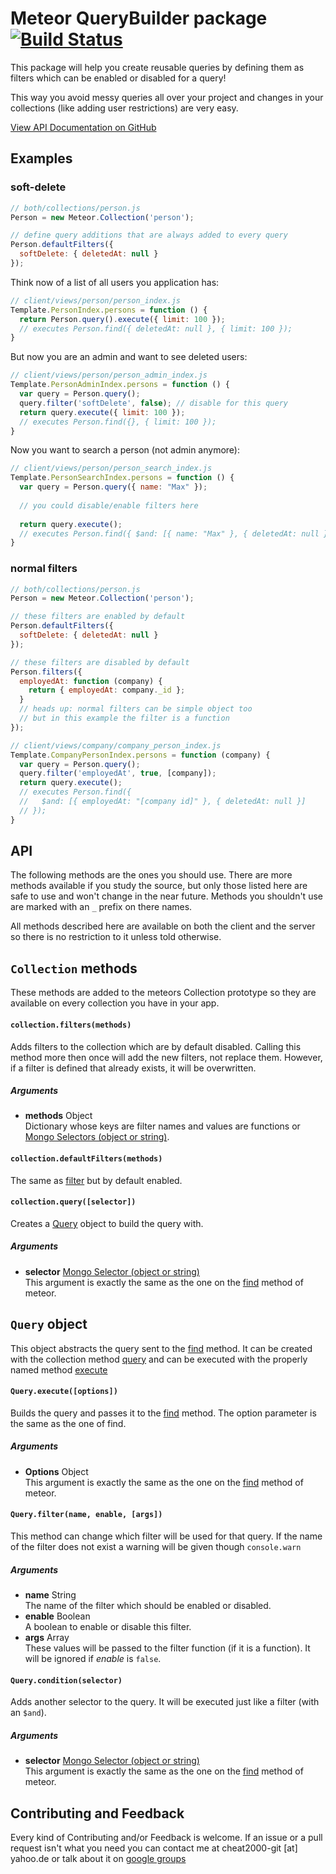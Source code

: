 # Meteor QueryBuilder package [![Build Status](https://travis-ci.org/Nemo64/meteor-query-builder.svg?branch=master)](https://travis-ci.org/Nemo64/meteor-query-builder)

This package will help you create reusable queries by defining them as filters
which can be enabled or disabled for a query!

This way you avoid messy queries all over your project and changes in your
collections (like adding user restrictions) are very easy.

[View API Documentation on GitHub](https://github.com/Nemo64/meteor-query-builder#api)

## Examples
### soft-delete
```JavaScript
// both/collections/person.js
Person = new Meteor.Collection('person');

// define query additions that are always added to every query
Person.defaultFilters({
  softDelete: { deletedAt: null }
});
```
Think now of a list of all users you application has:
```JavaScript
// client/views/person/person_index.js
Template.PersonIndex.persons = function () {
  return Person.query().execute({ limit: 100 });
  // executes Person.find({ deletedAt: null }, { limit: 100 });
}
```
But now you are an admin and want to see deleted users:
```JavaScript
// client/views/person/person_admin_index.js
Template.PersonAdminIndex.persons = function () {
  var query = Person.query();
  query.filter('softDelete', false); // disable for this query
  return query.execute({ limit: 100 });
  // executes Person.find({}, { limit: 100 });
}
```
Now you want to search a person (not admin anymore):
```JavaScript
// client/views/person/person_search_index.js
Template.PersonSearchIndex.persons = function () {
  var query = Person.query({ name: "Max" });
  
  // you could disable/enable filters here
  
  return query.execute();
  // executes Person.find({ $and: [{ name: "Max" }, { deletedAt: null }] });
}
```
### normal filters
```JavaScript
// both/collections/person.js
Person = new Meteor.Collection('person');

// these filters are enabled by default
Person.defaultFilters({
  softDelete: { deletedAt: null }
});

// these filters are disabled by default
Person.filters({
  employedAt: function (company) {
    return { employedAt: company._id };
  }
  // heads up: normal filters can be simple object too
  // but in this example the filter is a function
});
```
```JavaScript
// client/views/company/company_person_index.js
Template.CompanyPersonIndex.persons = function (company) {
  var query = Person.query();
  query.filter('employedAt', true, [company]);
  return query.execute();
  // executes Person.find({
  //   $and: [{ employedAt: "[company id]" }, { deletedAt: null }]
  // });
}
```

## API
The following methods are the ones you should use.
There are more methods available if you study the source,
but only those listed here are safe to use and won't change in the near future.
Methods you shouldn't use are marked with an `_` prefix on there names.

All methods described here are available on both the client and the server
so there is no restriction to it unless told otherwise.

## `Collection` methods
These methods are added to the meteors Collection prototype
so they are available on every collection you have in your app.

#### `collection.filters(methods)`
Adds filters to the collection which are by default disabled.
Calling this method more then once will add the new filters, not replace them.
However, if a filter is defined that already exists, it will be overwritten.
##### Arguments
- **methods** Object <br>
  Dictionary whose keys are filter names and values are functions
  or [Mongo Selectors (object or string)](http://docs.meteor.com/#selectors).

#### `collection.defaultFilters(methods)`
The same as [filter](#collectionfiltersmethods) but by default enabled.

#### `collection.query([selector])`
Creates a [Query](#query) object to build the query with.
##### Arguments
- **selector** [Mongo Selector (object or string)](http://docs.meteor.com/#selectors) <br>
  This argument is exactly the same as the one on the
  [find](http://docs.meteor.com/#find) method of meteor.


## `Query` object
This object abstracts the query sent to the [find](http://docs.meteor.com/#find) method.
It can be created with the collection method [query](#collectionqueryselector)
and can be executed with the properly named method [execute](#queryexecuteoptions)

#### `Query.execute([options])`
Builds the query and passes it to the [find](http://docs.meteor.com/#find) method.
The option parameter is the same as the one of find.
##### Arguments
- **Options** Object <br>
  This argument is exactly the same as the one on the
  [find](http://docs.meteor.com/#find) method of meteor.

#### `Query.filter(name, enable, [args])`
This method can change which filter will be used for that query.
If the name of the filter does not exist a warning will be given though `console.warn`
##### Arguments
- **name** String <br>
  The name of the filter which should be enabled or disabled.
- **enable** Boolean <br>
  A boolean to enable or disable this filter.
- **args** Array <br>
  These values will be passed to the filter function (if it is a function).
  It will be ignored if *enable* is `false`.

#### `Query.condition(selector)`
Adds another selector to the query. It will be executed just like a filter (with an `$and`).
##### Arguments
- **selector** [Mongo Selector (object or string)](http://docs.meteor.com/#selectors) <br>
  This argument is exactly the same as the one on the [find](http://docs.meteor.com/#find) method of meteor.


## Contributing and Feedback
Every kind of Contributing and/or Feedback is welcome. If an issue or a pull request isn't what you need you can contact me at cheat2000-git [at] yahoo.de or talk about it on [google groups](https://groups.google.com/d/topic/meteor-talk/dkgLpPppOFU/discussion)

